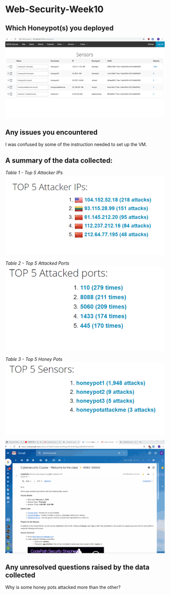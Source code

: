 # Web-Security-Week10

## Which Honeypot(s) you deployed
<img src='Honeypot.png' title='Honeypot' width='' alt='' />

## Any issues you encountered
I was confused by some of the instruction needed to set up the VM. 

## A summary of the data collected: 

*Table 1 - Top 5 Attacker IPs*
<img src='top5attack.png' title='Honeypot' width='' alt='' />

*Table 2 - Top 5 Attacked Ports*
<img src='Top5attackedport.png' title='Honeypot' width='' alt='' />

*Table 3 - Top 5 Honey Pots*
<img src='Top5Honeypot.png' title='Honeypot' width='' alt='' />

<img src='HoneypotNetwork.gif' title='Honeypot Network' width='' alt='' />

## Any unresolved questions raised by the data collected
Why is some honey pots attacked more than the other?
